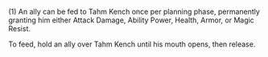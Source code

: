 (1) An ally can be fed to Tahm Kench once per planning phase, permanently granting him either Attack Damage, Ability Power, Health, Armor, or Magic Resist.  
  
To feed, hold an ally over Tahm Kench until his mouth opens, then release.